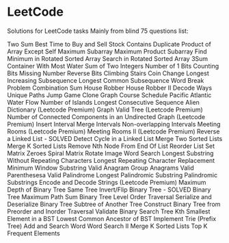# LeetCode
Solutions for LeetCode tasks
Mainly from blind 75 questions list:

Two Sum
Best Time to Buy and Sell Stock
Contains Duplicate
Product of Array Except Self
Maximum Subarray
Maximum Product Subarray
Find Minimum in Rotated Sorted Array
Search in Rotated Sorted Array
3Sum
Container With Most Water
Sum of Two Integers
Number of 1 Bits
Counting Bits
Missing Number
Reverse Bits
Climbing Stairs
Coin Change
Longest Increasing Subsequence
Longest Common Subsequence
Word Break Problem
Combination Sum
House Robber
House Robber II
Decode Ways
Unique Paths
Jump Game
Clone Graph
Course Schedule
Pacific Atlantic Water Flow
Number of Islands
Longest Consecutive Sequence
Alien Dictionary (Leetcode Premium)
Graph Valid Tree (Leetcode Premium)
Number of Connected Components in an Undirected Graph (Leetcode Premium)
Insert Interval
Merge Intervals
Non-overlapping Intervals
Meeting Rooms (Leetcode Premium)
Meeting Rooms II (Leetcode Premium)
Reverse a Linked List - SOLVED
Detect Cycle in a Linked List
Merge Two Sorted Lists
Merge K Sorted Lists
Remove Nth Node From End Of List
Reorder List
Set Matrix Zeroes
Spiral Matrix
Rotate Image
Word Search
Longest Substring Without Repeating Characters
Longest Repeating Character Replacement
Minimum Window Substring
Valid Anagram
Group Anagrams
Valid Parenthesesa
Valid Palindrome
Longest Palindromic Substring
Palindromic Substrings
Encode and Decode Strings (Leetcode Premium)
Maximum Depth of Binary Tree
Same Tree
Invert/Flip Binary Tree - SOLVED
Binary Tree Maximum Path Sum
Binary Tree Level Order Traversal
Serialize and Deserialize Binary Tree
Subtree of Another Tree
Construct Binary Tree from Preorder and Inorder Traversal
Validate Binary Search Tree
Kth Smallest Element in a BST
Lowest Common Ancestor of BST
Implement Trie (Prefix Tree)
Add and Search Word
Word Search II
Merge K Sorted Lists
Top K Frequent Elements
